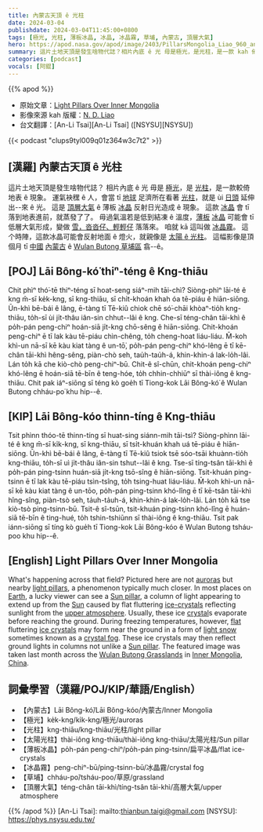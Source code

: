 ```yaml
---
title: 內蒙古天頂 ê 光柱
date: 2024-03-04
publishdate: 2024-03-04T11:45:00+0800
tags: [極光, 光柱, 薄板冰晶, 冰晶, 冰晶霧, 草埔, 內蒙古, 頂層大氣]
hero: https://apod.nasa.gov/apod/image/2403/PillarsMongolia_Liao_960_annotated.jpg
summary: 這片土地天頂是發生啥物代誌？相片內底 ê 光 毋是極光，是光柱，是一款 kah 倚地表 ê 現象。
categories: [podcast]
vocals: [阿錕]
---
```


{{% apod %}}

- 原始文章：[Light Pillars Over Inner Mongolia](https://apod.nasa.gov/apod/ap240304.html)
- 影像來源 kah 版權：[N. D. Liao](mailto:gundam_cn@qq.com)
- 台文翻譯：[An-Li Tsai][An-Li Tsai] ([NSYSU][NSYSU])

{{< podcast "clups9tyl009q01z364w3c7t2" >}}

## [漢羅] 內蒙古天頂 ê 光柱
這片土地天頂是發生啥物代誌？
相片內底 ê 光 毋是 [極光][auroras]，是 [光柱][light pillars]，是一款較倚地表 ê 現象。
運氣袂䆀 ê 人，會當 tī [地球][Earth] 足濟所在看著 [光柱][Sun pillar 1]，就是 ùi [日頭][Sun] 延伸出--來 ê 光。
這是 [頂層大氣][upper atmosphere] ê 薄板 [冰晶][ice-crystals] 反射日光造成 ê 現象。
這款 [冰晶][crystal] 會 tī 落到地表進前，就蒸發了了。
毋過氣溫若是低到結凍 ê 溫度，[薄板][flat] [冰晶][ice crystals] 可能會 tī 低層大氣形成，變做 [雪，沓沓仔、輕輕仔][light snow] 落落來。
咱就 kā 這叫做 [冰晶霧][crystal fog]。
這个時陣，這款冰晶可能會反射地面 ê 燈火，就親像是 [太陽 ê 光柱][Sun pillar 2]。
這幅影像是頂個月 tī [中國][China] [內蒙古][Inner Mongolia] ê [Wulan Butong 草埔區][Wulan Butong Grasslands] 翕--ê。

## [POJ] Lāi Bông-kó͘ thiⁿ-téng ê Kng-thiāu
Chit phìⁿ thó͘-tē thiⁿ-téng sī hoat-seng siáⁿ-mih tāi-chì?
Siòng-phìⁿ lāi-té ê kng m̄-sī ke̍k-kng, sī kng-thiāu, sī chi̍t-khoán khah óa tē-piáu ê hiān-siōng.
Ūn-khì bē-bái ê lâng, ē-tàng tī Tē-kiû chiok chē só͘-chāi khòaⁿ-tio̍h kng-thiāu, to̍h-sī ùi ji̍t-thâu iân-sin chhut--lâi ê kng.
Che-sī téng-chân tāi-khì ê po̍h-pán peng-chiⁿ hoán-siā ji̍t-kng chō-sêng ê hiān-siōng.
Chit-khoán peng-chiⁿ ē tī lak kàu tē-piáu chìn-chêng, to̍h cheng-hoat liáu-liáu.
M̄-koh khì-un nā-sī kē kàu kiat tàng ê un-tō͘, po̍h-pán peng-chiⁿ khó-lêng ē tī kē-chân tāi-khì hêng-sêng, piàn-chò seh, tau̍h-tau̍h-á, khin-khin-á lak-lo̍h-lâi.
Lán to̍h kā che kiò-chò peng-chiⁿ-bū.
Chit-ê sî-chūn, chit-khoán peng-chiⁿ khó-lêng ē hoán-siā tē-bīn ê teng-hóe, to̍h chhin-chhiūⁿ sī thài-iông ê kng-thiāu.
Chit pak iáⁿ-siōng sī téng kò goe̍h tī Tiong-kok Lāi Bông-kó͘ ê Wulan Butong chháu-po͘ khu hip--ê.

## [KIP] Lāi Bông-kóo thinn-tíng ê Kng-thiāu
Tsit phìnn thóo-tē thinn-tíng sī huat-sing siánn-mih tāi-tsì?
Siòng-phìnn lāi-té ê kng m̄-sī ki̍k-kng, sī kng-thiāu, sī tsi̍t-khuán khah uá tē-piáu ê hiān-siōng.
Ūn-khì bē-bái ê lâng, ē-tàng tī Tē-kiû tsiok tsē sóo-tsāi khuànn-tio̍h kng-thiāu, to̍h-sī uì ji̍t-thâu iân-sin tshut--lâi ê kng.
Tse-sī tíng-tsân tāi-khì ê po̍h-pán ping-tsinn huán-siā ji̍t-kng tsō-sîng ê hiān-siōng.
Tsit-khuán ping-tsinn ē tī lak kàu tē-piáu tsìn-tsîng, to̍h tsing-huat liáu-liáu.
M̄-koh khì-un nā-sī kē kàu kiat tàng ê un-tōo, po̍h-pán ping-tsinn khó-lîng ē tī kē-tsân tāi-khì hîng-sîng, piàn-tsò seh, ta̍uh-ta̍uh-á, khin-khin-á lak-lo̍h-lâi.
Lán to̍h kā tse kiò-tsò ping-tsinn-bū.
Tsit-ê sî-tsūn, tsit-khuán ping-tsinn khó-lîng ē huán-siā tē-bīn ê ting-hué, to̍h tshin-tshiūnn sī thài-iông ê kng-thiāu.
Tsit pak iánn-siōng sī tíng kò gue̍h tī Tiong-kok Lāi Bông-kóo ê Wulan Butong tsháu-poo khu hip--ê.

## [English] Light Pillars Over Inner Mongolia
What's happening across that field?
Pictured here are not [auroras][auroras] but nearby [light pillars][light pillars], a phenomenon typically much closer.
In most places on [Earth][Earth], a lucky viewer can see a [Sun pillar][Sun pillar 1], a column of light appearing to extend up from the [Sun][Sun] caused by flat fluttering [ice-crystals][ice-crystals] reflecting sunlight from the [upper atmosphere][upper atmosphere].
Usually, these ice [crystal][crystal]s evaporate before reaching the ground.
During freezing temperatures, however, [flat][flat] fluttering [ice crystals][ice crystals] may form near the ground in a form of [light snow][light snow] sometimes known as a [crystal fog][crystal fog].
These ice crystals may then reflect ground lights in columns not unlike a [Sun pillar][Sun pillar 2].
The featured image was taken last month across the [Wulan Butong Grasslands][Wulan Butong Grasslands] in [Inner Mongolia][Inner Mongolia], [China][China].

## 詞彙學習（漢羅/POJ/KIP/華語/English）
- 【內蒙古】Lāi Bông-kó͘/Lāi Bông-kóo/內蒙古/Inner Mongolia
- 【極光】ke̍k-kng/ki̍k-kng/極光/auroras
- 【光柱】kng-thiāu/kng-thiāu/光柱/light pillar
- 【太陽光柱】thài-iông kng-thiāu/thài-iông kng-thiāu/太陽光柱/Sun pillar
- 【薄板冰晶】po̍h-pán peng-chiⁿ/po̍h-pán ping-tsinn/扁平冰晶/flat ice-crystals
- 【冰晶霧】peng-chiⁿ-bū/ping-tsinn-bū/冰晶霧/crystal fog
- 【草埔】chháu-po͘/tsháu-poo/草原/grassland
- 【頂層大氣】téng-chân tāi-khì/tíng-tsân tāi-khì/高層大氣/upper atmosphere

{{% /apod %}}
[An-Li Tsai]: mailto:thianbun.taigi@gmail.com
[NSYSU]: https://phys.nsysu.edu.tw/

[copyright]: https://apod.nasa.gov/apod/fap/lib/about_apod.html#srapply
[License]: https://creativecommons.org/licenses/by/3.0/

[auroras]:https://www.mtu.edu/tour/copper-country/northern-lights/
[light pillars]:https://atoptics.co.uk/blog/light-pillars/
[Earth]:https://apod.nasa.gov/apod/ap100713.html
[Sun pillar 1]:https://apod.nasa.gov/apod/ap010313.html
[Sun]:https://science.nasa.gov/sun/
[ice-crystals]:https://atoptics.co.uk/blog/real-crystals/
[upper atmosphere]:https://www.nasa.gov/image-article/earths-upper-atmosphere/
[crystal]:https://en.wikipedia.org/wiki/Crystal
[flat]:https://i.imgur.com/ELtLVZy.jpeg
[ice crystals]:https://www.lwpetersen.com/atmospheric-optics/light-pillars/
[light snow]:https://apod.nasa.gov/apod/ap240121.html
[crystal fog]:https://apod.nasa.gov/apod/ap231220.html
[Sun pillar 2]:http://apod.nasa.gov/cgi-bin/apod/apod_search?tquery=%22sun%20pillar%22
[Wulan Butong Grasslands]:https://youtu.be/u5ap7c91Sbg
[Inner Mongolia]:https://en.wikipedia.org/wiki/Inner_Mongolia
[China]:https://en.wikipedia.org/wiki/China
